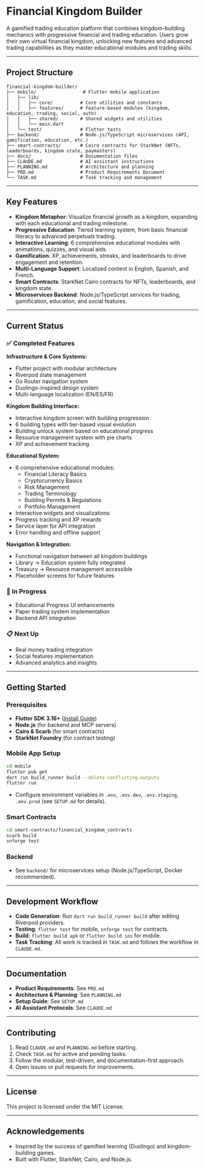 # Financial Kingdom Builder

A gamified trading education platform that combines kingdom-building mechanics with progressive financial and trading education. Users grow their own virtual financial kingdom, unlocking new features and advanced trading capabilities as they master educational modules and trading skills.

---

## Project Structure

```
financial-kingdom-builder/
├── mobile/                 # Flutter mobile application
│   ├── lib/
│   │   ├── core/          # Core utilities and constants
│   │   ├── features/      # Feature-based modules (kingdom, education, trading, social, auth)
│   │   ├── shared/        # Shared widgets and utilities
│   │   └── main.dart
│   └── test/              # Flutter tests
├── backend/               # Node.js/TypeScript microservices (API, gamification, education, etc.)
├── smart-contracts/       # Cairo contracts for StarkNet (NFTs, leaderboards, kingdom state, paymasters)
├── docs/                  # Documentation files
├── CLAUDE.md              # AI assistant instructions
├── PLANNING.md            # Architecture and planning
├── PRD.md                 # Product Requirements Document
└── TASK.md                # Task tracking and management
```

---

## Key Features

- **Kingdom Metaphor**: Visualize financial growth as a kingdom, expanding with each educational and trading milestone.
- **Progressive Education**: Tiered learning system, from basic financial literacy to advanced perpetuals trading.
- **Interactive Learning**: 6 comprehensive educational modules with animations, quizzes, and visual aids.
- **Gamification**: XP, achievements, streaks, and leaderboards to drive engagement and retention.
- **Multi-Language Support**: Localized content in English, Spanish, and French.
- **Smart Contracts**: StarkNet Cairo contracts for NFTs, leaderboards, and kingdom state.
- **Microservices Backend**: Node.js/TypeScript services for trading, gamification, education, and social features.

---

## Current Status

### ✅ Completed Features

**Infrastructure & Core Systems:**
- Flutter project with modular architecture
- Riverpod state management
- Go Router navigation system
- Duolingo-inspired design system
- Multi-language localization (EN/ES/FR)

**Kingdom Building Interface:**
- Interactive kingdom screen with building progression
- 6 building types with tier-based visual evolution
- Building unlock system based on educational progress
- Resource management system with pie charts
- XP and achievement tracking

**Educational System:**
- 6 comprehensive educational modules:
  - Financial Literacy Basics
  - Cryptocurrency Basics
  - Risk Management
  - Trading Terminology
  - Building Permits & Regulations
  - Portfolio Management
- Interactive widgets and visualizations
- Progress tracking and XP rewards
- Service layer for API integration
- Error handling and offline support

**Navigation & Integration:**
- Functional navigation between all kingdom buildings
- Library → Education system fully integrated
- Treasury → Resource management accessible
- Placeholder screens for future features

### 🚧 In Progress

- Educational Progress UI enhancements
- Paper trading system implementation
- Backend API integration

### 📋 Next Up

- Real money trading integration
- Social features implementation
- Advanced analytics and insights

---

## Getting Started

### Prerequisites

- **Flutter SDK 3.16+** ([Install Guide](https://flutter.dev/docs/get-started/install))
- **Node.js** (for backend and MCP servers)
- **Cairo & Scarb** (for smart contracts)
- **StarkNet Foundry** (for contract testing)

### Mobile App Setup

```sh
cd mobile
flutter pub get
dart run build_runner build --delete-conflicting-outputs
flutter run
```

- Configure environment variables in `.env`, `.env.dev`, `.env.staging`, `.env.prod` (see `SETUP.md` for details).

### Smart Contracts

```sh
cd smart-contracts/financial_kingdom_contracts
scarb build
snforge test
```

### Backend

- See `backend/` for microservices setup (Node.js/TypeScript, Docker recommended).

---

## Development Workflow

- **Code Generation**: Run `dart run build_runner build` after editing Riverpod providers.
- **Testing**: `flutter test` for mobile, `snforge test` for contracts.
- **Build**: `flutter build apk` or `flutter build ios` for mobile.
- **Task Tracking**: All work is tracked in `TASK.md` and follows the workflow in `CLAUDE.md`.

---

## Documentation

- **Product Requirements**: See `PRD.md`
- **Architecture & Planning**: See `PLANNING.md`
- **Setup Guide**: See `SETUP.md`
- **AI Assistant Protocols**: See `CLAUDE.md`

---

## Contributing

1. Read `CLAUDE.md` and `PLANNING.md` before starting.
2. Check `TASK.md` for active and pending tasks.
3. Follow the modular, test-driven, and documentation-first approach.
4. Open issues or pull requests for improvements.

---

## License

This project is licensed under the MIT License.

---

## Acknowledgements

- Inspired by the success of gamified learning (Duolingo) and kingdom-building games.
- Built with Flutter, StarkNet, Cairo, and Node.js. 